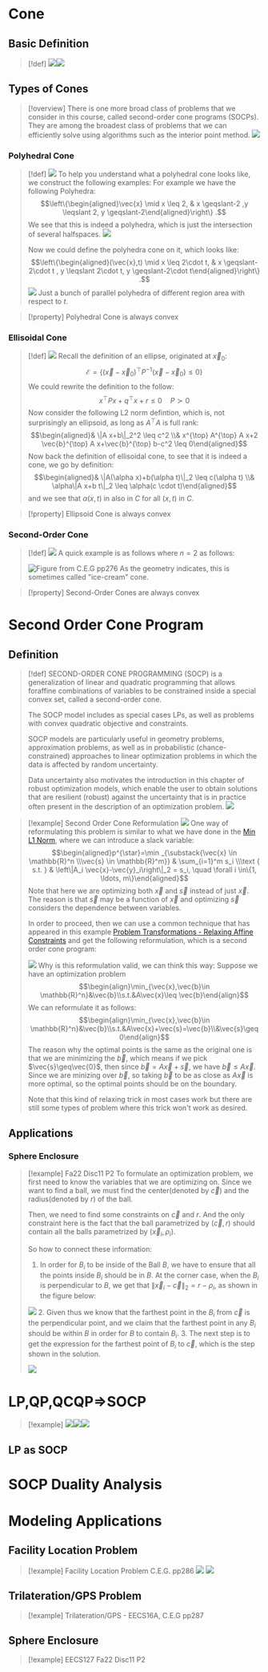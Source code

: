 # Cone
## Basic Definition
> [!def]
> ![](SOCPs.assets/image-20231216231812897.png)![](SOCPs.assets/image-20231216232127819.png)


## Types of Cones
> [!overview]
> There is one more broad class of problems that we consider in this course, called second-order cone programs (SOCPs). They are among the broadest class of problems that we can efficiently solve using algorithms such as the interior point method.
> ![](SOCPs.assets/image-20231216232148704.png)


### Polyhedral Cone
> [!def]
> ![](SOCPs.assets/image-20231217092329817.png)
> To help you understand what a polyhedral cone looks like, we construct the following examples:
> For example we have the following Polyhedra:
> $$\left\{\begin{aligned}\vec{x} \mid x \leq 2, & x \geqslant-2 ,y  \leqslant 2, y \geqslant-2\end{aligned}\right\} .$$
> We see that this is indeed a polyhedra, which is just the intersection of several halfspaces.
> ![](SOCPs.assets/image-20231217081116015.png)
> 
> Now we could define the polyhedra cone on it, which looks like:
>  $$\left\{\begin{aligned}(\vec{x},t) \mid x \leq 2\cdot t, & x \geqslant-2\cdot t , y  \leqslant 2\cdot t,  y \geqslant-2\cdot t\end{aligned}\right\} .$$
>  ![](SOCPs.assets/image-20231217081126797.png)
>  Just a bunch of parallel polyhedra of different region area with respect to $t$.

> [!property] Polyhedral Cone is always convex
> 


### Ellisoidal Cone
> [!def]
> ![](SOCPs.assets/image-20231217092642653.png)
> Recall the definition of an ellipse, originated at $\vec{x}_0$:
> $$\mathcal{E}=\{(\vec{x}-\vec{x}_0)^{\top}P^{-1}(\vec{x}-\vec{x}_0)\leq0\}$$
> We could rewrite the definition to the follow:
> $$x^{\top} P x+q^{\top} x+r \leq 0 \quad P \succ 0$$
> Now consider the following L2 norm defintion, which is, not surprisingly an ellipsoid, as long as $A^{\top}A$ is full rank:
> $$\begin{aligned}& \|A x+b\|_2^2 \leq c^2 \\& x^{\top} A^{\top} A x+2 \vec{b}^{\top} A x+\vec{b}^{\top} b-c^2 \leq 0\end{aligned}$$
> Now back the definition of ellisoidal cone, to see that it is indeed a cone, we go by definition:
> $$\begin{aligned}& \|A(\alpha x)+b(\alpha t)\|_2 \leq c(\alpha t) \\& \alpha\|A x+b t\|_2 \leq \alpha(c \cdot t)\end{aligned}$$
> and we see that $\alpha(x,t)$ in also in $C$ for all $(x,t)$ in $C$.

> [!property] Ellipsoid Cone is always convex
> 
> 


### Second-Order Cone
> [!def]
> ![](SOCPs.assets/image-20231217093103940.png)
> A quick example is as follows where $n=2$ as follows:
> 
> ![Figure from C.E.G pp276](SOCPs.assets/image-20231217093142823.png)
> As the geometry indicates, this is sometimes called "ice-cream" cone.

> [!property] Second-Order Cones are always convex








# Second Order Cone Program
## Definition
> [!def]
> SECOND-ORDER CONE PROGRAMMING (SOCP) is a generalization of linear and quadratic programming that allows foraffine combinations of variables to be constrained inside a special convex set, called a second-order cone. 
> 
> The SOCP model includes as special cases LPs, as well as problems with convex quadratic objective and constraints. 
> 
> SOCP models are particularly useful in geometry problems, approximation problems, as well as in probabilistic (chance-constrained) approaches to linear optimization problems in which the data is affected by random uncertainty.
> 
> Data uncertainty also motivates the introduction in this chapter of robust optimization models, which enable the user to obtain solutions that are resilient (robust) against the uncertainty that is in practice often present in the description of an optimization problem.
> ![](SOCPs.assets/image-20231216232215649.png)

> [!example] Second Order Cone Reformulation
> ![](SOCPs.assets/image-20231217094940360.png)
> One way of reformulating this problem is similar to what we have done in the  [Min L1 Norm](../6_Regularization_Sparsity/Analysis_of_LASSO.md#Min%20L1%20Norm), where we can introduce a slack variable:
> $$\begin{aligned}p^{\star}=\min _{\substack{\vec{x} \in \mathbb{R}^n \\\vec{s} \in \mathbb{R}^m}} & \sum_{i=1}^m s_i \\\text { s.t. } & \left\|A_i \vec{x}-\vec{y}_i\right\|_2 = s_i, \quad \forall i \in\{1, \ldots, m\}\end{aligned}$$
> Note that here we are optimizing both $\vec{x}$ and $\vec{s}$ instead of just $\vec{x}$. The reason is that $\vec{s}$ may be a function of $\vec{x}$ and optimizing $\vec{s}$ considers the dependence between variables.
> 
> In order to proceed, then we can use a common technique that has appeared in this example [Problem Transformations - Relaxing Affine Constraints](../3_Convex_Optimization/Lagrangian_Duality_Theory.md#Problem%20Solving%20Strategy#Problem%20Transformations%20-%20Relaxing%20Affine%20Constraints) and get the following reformulation, which is a second order cone program:
> 
> ![](SOCPs.assets/image-20231217095333285.png)
> Why is this reformulation valid, we can think this way:
> Suppose we have an optimization problem $$\begin{align}\min_{\vec{x},\vec{b}\in \mathbb{R}^n}&\vec{b}\\s.t.&A\vec{x}\leq \vec{b}\end{align}$$
> We can reformulate it as follows:
> $$\begin{align}\min_{\vec{x},\vec{b}\in \mathbb{R}^n}&\vec{b}\\s.t.&A\vec{x}+\vec{s}=\vec{b}\\&\vec{s}\geq0\end{align}$$
> The reason why the optimal points is the same as the original one is that we are minimizing the $\vec{b}$, which means if we pick $\vec{s}\geq\vec{0}$, then since $\vec{b}=A\vec{x}+\vec{s}$, we have $\vec{b}\leq A\vec{x}$. Since we are minizing over $\vec{b}$, so taking $\vec{b}$ to be as close as $A\vec{x}$ is more optimal, so the optimal points should be on the boundary.
> 
> Note that this kind of relaxing trick in most cases work but there are still some types of problem where this trick won't work as desired.


## Applications
### Sphere Enclosure
> [!example] Fa22 Disc11 P2
> To formulate an optimization problem, we first need to know the variables that we are optimizing on. Since we want to find a ball, we must find the center(denoted by $\vec{c}$) and the radius(denoted by $r$) of the ball.
> 
> Then, we need to find some constraints on $\vec{c}$ and $r$. And the only constraint here is the fact that the ball parametrized by $(\vec{c},r)$ should contain all the balls parametrized by $(\vec{x}_i,\rho_i)$. 
> 
> So how to connect these information:
> 1. In order for $B_i$ to be inside of the Ball $B$, we have to ensure that all the points inside $B_i$ should be in $B$. At the corner case, when the $B_i$ is perpendicular to $B$, we get that $\|\vec{x}_i-\vec{c}\|_2=r-\rho_i$, as shown in the figure below:
> 
> ![](SOCPs.assets/image-20240124163859651.png)
> 2. Given thus we know that the farthest point in the $B_i$ from $\vec{c}$ is the perpendicular point, and we claim that the farthest point in any $B_i$ should be within $B$ in order for $B$ to contain $B_i$.
> 3. The next step is to get the expression for the farthest point of $B_i$ to $\vec{c}$, which is the step shown in the solution.
> 
> ![](SOCPs.assets/image-20240124163122715.png)




# LP,QP,QCQP=>SOCP
> [!example]
> ![](SOCPs.assets/image-20231217101540185.png)![](SOCPs.assets/image-20231217101519213.png)![](SOCPs.assets/image-20231217101524633.png)





## LP as SOCP






# SOCP Duality Analysis



# Modeling Applications
## Facility Location Problem
> [!example] Facility Location Problem C.E.G. pp286
> ![](SOCPs.assets/image-20231217100603374.png)
> ![](SOCPs.assets/image-20231217101303971.png)


## Trilateration/GPS Problem
> [!example] Trilateration/GPS - EECS16A, C.E.G pp287
> 




## Sphere Enclosure
> [!example] EECS127 Fa22 Disc11 P2
> 

